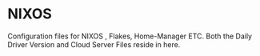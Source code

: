 # NIXOS
Configuration files for NIXOS , Flakes, Home-Manager ETC. Both the Daily Driver Version and Cloud Server Files reside in here.
